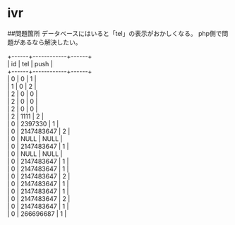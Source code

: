 # ivr

##問題箇所
データベースにはいると「tel」の表示がおかしくなる。
php側で問題があるなら解決したい。

+------+------------+------+<br>
| id   | tel        | push |<br>
+------+------------+------+<br>
|    0 |          0 |    1 |<br>
|    1 |          0 |    2 |<br>
|    2 |          0 |    0 |<br>
|    2 |          0 |    0 |<br>
|    2 |          0 |    0 |<br>
|    2 |       1111 |    2 |<br>
|    0 |    2397330 |    1 |<br>
|    0 | 2147483647 |    2 |<br>
|    0 |       NULL | NULL |<br>
|    0 | 2147483647 |    1 |<br>
|    0 |       NULL | NULL |<br>
|    0 | 2147483647 |    1 |<br>
|    0 | 2147483647 |    1 |<br>
|    0 | 2147483647 |    2 |<br>
|    0 | 2147483647 |    1 |<br>
|    0 | 2147483647 |    1 |<br>
|    0 | 2147483647 |    2 |<br>
|    0 | 2147483647 |    1 |<br>
|    0 |  266696687 |    1 |<br>

